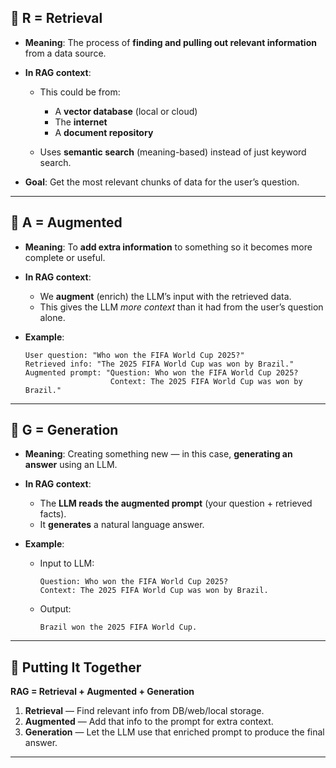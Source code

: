 
## **📌 R = Retrieval**

* **Meaning**: The process of **finding and pulling out relevant information** from a data source.
* **In RAG context**:

  * This could be from:

    * A **vector database** (local or cloud)
    * The **internet**
    * A **document repository**
  * Uses **semantic search** (meaning-based) instead of just keyword search.
* **Goal**: Get the most relevant chunks of data for the user’s question.

---

## **📌 A = Augmented**

* **Meaning**: To **add extra information** to something so it becomes more complete or useful.
* **In RAG context**:

  * We **augment** (enrich) the LLM’s input with the retrieved data.
  * This gives the LLM *more context* than it had from the user’s question alone.
* **Example**:

  ```
  User question: "Who won the FIFA World Cup 2025?"
  Retrieved info: "The 2025 FIFA World Cup was won by Brazil."
  Augmented prompt: "Question: Who won the FIFA World Cup 2025?
                     Context: The 2025 FIFA World Cup was won by Brazil."
  ```

---

## **📌 G = Generation**

* **Meaning**: Creating something new — in this case, **generating an answer** using an LLM.
* **In RAG context**:

  * The **LLM reads the augmented prompt** (your question + retrieved facts).
  * It **generates** a natural language answer.
* **Example**:

  * Input to LLM:

    ```
    Question: Who won the FIFA World Cup 2025?
    Context: The 2025 FIFA World Cup was won by Brazil.
    ```
  * Output:

    ```
    Brazil won the 2025 FIFA World Cup.
    ```

---

## **📌 Putting It Together**

**RAG = Retrieval + Augmented + Generation**

1. **Retrieval** — Find relevant info from DB/web/local storage.
2. **Augmented** — Add that info to the prompt for extra context.
3. **Generation** — Let the LLM use that enriched prompt to produce the final answer.

---